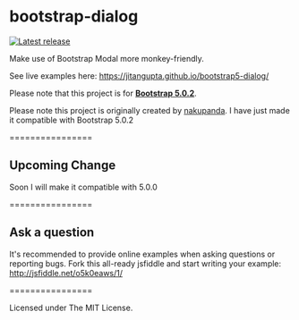 bootstrap-dialog
================

[![Latest release](https://img.shields.io/github/release/nakupanda/bootstrap3-dialog.svg)](https://github.com/nakupanda/bootstrap3-dialog/releases/latest)

Make use of Bootstrap Modal more monkey-friendly.

See live examples here: <a href="https://jitangupta.github.io/bootstrap5-dialog/">https://jitangupta.github.io/bootstrap5-dialog/</a>

Please note that this project is for <a href="http://getbootstrap.com/"><strong>Bootstrap 5.0.2</strong></a>.

Please note this project is originally created by [nakupanda](https://github.com/nakupanda).
I have just made it compatible with Bootstrap 5.0.2

================

## Upcoming Change
Soon I will make it compatible with 5.0.0

================

## Ask a question

It's recommended to provide online examples when asking questions or reporting bugs.
Fork this all-ready jsfiddle and start writing your example:
<a href="https://jsfiddle.net/o5k0eaws/1/">http://jsfiddle.net/o5k0eaws/1/</a>

================

Licensed under The MIT License.
